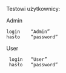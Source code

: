 Testowi użytkownicy:

Admin

    login    “Admin” 
    hasło    “password”
User

     login   “User”
     hasło   “password”



